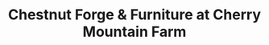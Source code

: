 ---
title: "Chestnut Forge & Furniture at Cherry Mountain Farm"
url: /rutherfordton/chestnut-forge-and-furniture-at-cherry-mountain-farm/
shop: gift
---